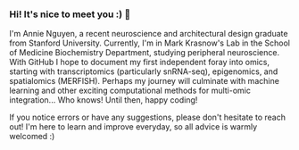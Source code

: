 ### Hi! It's nice to meet you :) 👋

I'm Annie Nguyen, a recent neuroscience and architectural design graduate from Stanford University. Currently, I'm in Mark Krasnow's Lab in the School of Medicine Biochemistry Department, studying peripheral neuroscience. With GitHub I hope to document my first independent foray into omics, starting with transcriptomics (particularly snRNA-seq), epigenomics, and spatialomics (MERFISH). Perhaps my journey will culminate with machine learning and other exciting computational methods for multi-omic integration... Who knows! Until then, happy coding! 

If you notice errors or have any suggestions, please don't hesitate to reach out! I'm here to learn and improve everyday, so all advice is warmly welcomed :)

<!--
**annienguyen9/annienguyen9** is a ✨ _special_ ✨ repository because its `README.md` (this file) appears on your GitHub profile.

Here are some ideas to get you started:

- 🔭 I’m currently working on ...
- 🌱 I’m currently learning ...
- 👯 I’m looking to collaborate on ...
- 🤔 I’m looking for help with ...
- 💬 Ask me about ...
- 📫 How to reach me: ...
- 😄 Pronouns: ...
- ⚡ Fun fact: ...
-->
